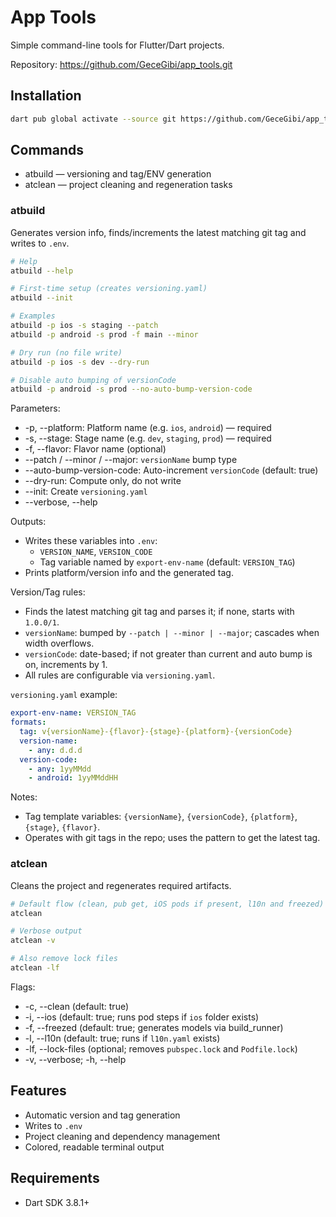 # App Tools

Simple command-line tools for Flutter/Dart projects.

Repository: https://github.com/GeceGibi/app_tools.git

## Installation

```bash
dart pub global activate --source git https://github.com/GeceGibi/app_tools.git
```

## Commands

- atbuild — versioning and tag/ENV generation
- atclean — project cleaning and regeneration tasks

### atbuild
Generates version info, finds/increments the latest matching git tag and writes to `.env`.

```bash
# Help
atbuild --help

# First-time setup (creates versioning.yaml)
atbuild --init

# Examples
atbuild -p ios -s staging --patch
atbuild -p android -s prod -f main --minor

# Dry run (no file write)
atbuild -p ios -s dev --dry-run

# Disable auto bumping of versionCode
atbuild -p android -s prod --no-auto-bump-version-code
```

Parameters:
- -p, --platform: Platform name (e.g. `ios`, `android`) — required
- -s, --stage: Stage name (e.g. `dev`, `staging`, `prod`) — required
- -f, --flavor: Flavor name (optional)
- --patch / --minor / --major: `versionName` bump type
- --auto-bump-version-code: Auto-increment `versionCode` (default: true)
- --dry-run: Compute only, do not write
- --init: Create `versioning.yaml`
- --verbose, --help

Outputs:
- Writes these variables into `.env`:
  - `VERSION_NAME`, `VERSION_CODE`
  - Tag variable named by `export-env-name` (default: `VERSION_TAG`)
- Prints platform/version info and the generated tag.

Version/Tag rules:
- Finds the latest matching git tag and parses it; if none, starts with `1.0.0/1`.
- `versionName`: bumped by `--patch | --minor | --major`; cascades when width overflows.
- `versionCode`: date-based; if not greater than current and auto bump is on, increments by 1.
- All rules are configurable via `versioning.yaml`.

`versioning.yaml` example:

```yaml
export-env-name: VERSION_TAG
formats:
  tag: v{versionName}-{flavor}-{stage}-{platform}-{versionCode}
  version-name:
    - any: d.d.d
  version-code:
    - any: 1yyMMdd
    - android: 1yyMMddHH
```

Notes:
- Tag template variables: `{versionName}`, `{versionCode}`, `{platform}`, `{stage}`, `{flavor}`.
- Operates with git tags in the repo; uses the pattern to get the latest tag.

### atclean
Cleans the project and regenerates required artifacts.

```bash
# Default flow (clean, pub get, iOS pods if present, l10n and freezed)
atclean

# Verbose output
atclean -v

# Also remove lock files
atclean -lf
```

Flags:
- -c, --clean (default: true)
- -i, --ios (default: true; runs pod steps if `ios` folder exists)
- -f, --freezed (default: true; generates models via build_runner)
- -l, --l10n (default: true; runs if `l10n.yaml` exists)
- -lf, --lock-files (optional; removes `pubspec.lock` and `Podfile.lock`)
- -v, --verbose; -h, --help

## Features

- Automatic version and tag generation
- Writes to `.env`
- Project cleaning and dependency management
- Colored, readable terminal output

## Requirements

- Dart SDK 3.8.1+

